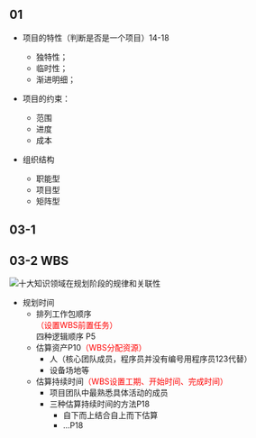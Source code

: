 
## 01
- 项目的特性（判断是否是一个项目）14-18
	* 独特性；
	* 临时性；
	* 渐进明细；


- 项目的约束：
	* 范围
	* 进度
	* 成本

- 组织结构
	* 职能型
	* 项目型
	* 矩阵型

## 03-1

## 03-2 WBS
![十大知识领域在规划阶段的规律和关联性](https://github.com/zhangxixian/501-IPM/blob/master/PersonerWork/%E5%BC%A0%E8%8C%9C%E8%B4%A4/myImgResource/img03-2-1.png)

* 规划时间
	* 排列工作包顺序 <br> 
	<font color=red>（设置WBS前置任务）</font> <br>
	四种逻辑顺序 P5
	* 估算资产P10<font color=#ff0000>（WBS分配资源）</font>
		* 人（核心团队成员，程序员并没有编号用程序员123代替）
		* 设备场地等
	* 估算持续时间<font color=#ff0000>（WBS设置工期、开始时间、完成时间）</font>
		* 项目团队中最熟悉具体活动的成员
		* 三种估算持续时间的方法P18
			* 自下而上结合自上而下估算
			* ...P18
			







